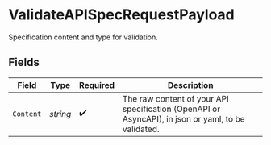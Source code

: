 # ValidateAPISpecRequestPayload

Specification content and type for validation.


## Fields

| Field                                                                                               | Type                                                                                                | Required                                                                                            | Description                                                                                         |
| --------------------------------------------------------------------------------------------------- | --------------------------------------------------------------------------------------------------- | --------------------------------------------------------------------------------------------------- | --------------------------------------------------------------------------------------------------- |
| `Content`                                                                                           | *string*                                                                                            | :heavy_check_mark:                                                                                  | The raw content of your API specification (OpenAPI or AsyncAPI), in json or yaml, to be validated.<br/> |